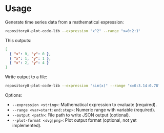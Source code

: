 # Usage

Generate time series data from a mathematical expression:

```bash
repository0-plot-code-lib --expression "x^2" --range "x=0:2:1"
```

This outputs:

```json
[
  { "x": 0, "y": 0 },
  { "x": 1, "y": 1 },
  { "x": 2, "y": 4 }
]
```

Write output to a file:

```bash
repository0-plot-code-lib --expression "sin(x)" --range "x=0:3.14:0.78" --output "data.json"
```

Options:
- `--expression <string>`: Mathematical expression to evaluate (required).
- `--range <var=start:end:step>`: Numeric range with variable (required).
- `--output <path>`: File path to write JSON output (optional).
- `--plot-format <svg|png>`: Plot output format (optional, not yet implemented).
